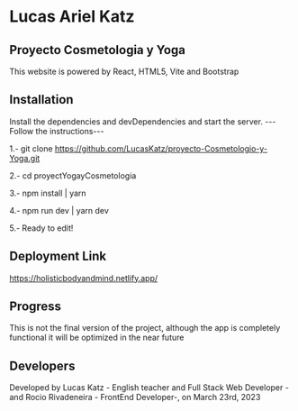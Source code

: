 # Lucas Ariel Katz 
## Proyecto Cosmetologia y Yoga
This website is powered by React, HTML5, Vite and Bootstrap 

## Installation
Install the dependencies and devDependencies and start the server.
---Follow the instructions--- 

1.- git clone https://github.com/LucasKatz/proyecto-Cosmetologio-y-Yoga.git

2.- cd proyectYogayCosmetologia

3.- npm install | yarn 

4.- npm run dev | yarn dev 

5.- Ready to edit!

## Deployment Link
https://holisticbodyandmind.netlify.app/

## Progress
This is not the final version of the project, although the app is completely functional it will be optimized in the near future
 
 
## Developers
 Developed by Lucas Katz - English teacher and Full Stack Web Developer - and Rocio Rivadeneira - FrontEnd Developer-,  on March 23rd, 2023

